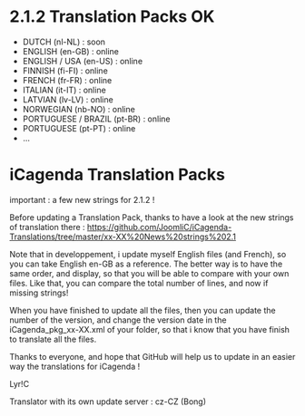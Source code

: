 2.1.2 Translation Packs OK
==========================
- DUTCH (nl-NL) : soon
- ENGLISH (en-GB) : online
- ENGLISH / USA (en-US) : online
- FINNISH (fi-FI) : online
- FRENCH (fr-FR) : online
- ITALIAN (it-IT) : online
- LATVIAN (lv-LV) : online
- NORWEGIAN (nb-NO) : online
- PORTUGUESE / BRAZIL (pt-BR) : online
- PORTUGUESE (pt-PT) : online
- ...

iCagenda Translation Packs
==========================

important : a few new strings for 2.1.2 !

Before updating a Translation Pack, thanks to have a look at the new strings of translation there : https://github.com/JoomliC/iCagenda-Translations/tree/master/xx-XX%20News%20strings%202.1

Note that in developpement, i update myself English files (and French), so you can take English en-GB as a reference.
The better way is to have the same order, and display, so that you will be able to compare with your own files.
Like that, you can compare the total number of lines, and now if missing strings!

When you have finished to update all the files, then you can update the number of the version, and change the version date in the iCagenda_pkg_xx-XX.xml of your folder, so that i know that you have finish to translate all the files.

Thanks to everyone, and hope that GitHub will help us to update in an easier way the translations for iCagenda !

Lyr!C



Translator with its own update server : cz-CZ (Bong)


